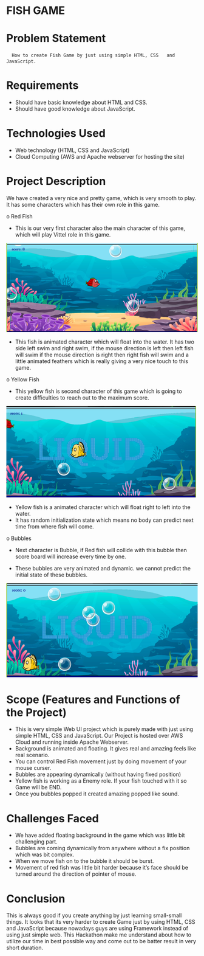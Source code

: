 # FISH GAME

# Problem Statement
      How to create Fish Game by just using simple HTML, CSS   and JavaScript.

# Requirements
-	Should have basic knowledge about HTML and CSS.
-	Should have good knowledge about JavaScript.

# Technologies Used 
-	Web technology (HTML, CSS and JavaScript)
-	Cloud Computing (AWS and Apache webserver for hosting the site)

# Project Description
We have created a very nice and pretty game, which is very smooth to play. It has some characters which has their own role in this game.

o	Red Fish
-	This is our very first character also the main character of this game, which will play Vittel role in this game.

 ![Red Fish](https://github.com/kmsulekha/Fish_Game/blob/main/img_for_readme/red_fish.png?raw=true)



-	This fish is animated character which will float into the water. It has two side left swim and right swim, if the mouse direction is left then left fish will swim if the mouse direction is right then right fish will swim and a little animated feathers which is really giving a very nice touch to this game.

o	Yellow Fish
-	This yellow fish is second character of this game which is going to create difficulties to reach out to the maximum score.

 ![Yellow Fish](https://github.com/kmsulekha/Fish_Game/blob/main/img_for_readme/yellow_fish.png?raw=true)

-	Yellow fish is a animated character which will float right to left into the water.
-	It has random initialization state which means no body can predict next time from where fish will come.

o	Bubbles
-	Next character is Bubble, if Red fish will collide with this bubble then score board will increase every time by one.

-	These bubbles are very animated and dynamic. we cannot predict the initial state of these bubbles. 


 ![Bubbles](https://github.com/kmsulekha/Fish_Game/blob/main/img_for_readme/bubbles.png?raw=true)


# Scope (Features and Functions of the Project)
-	This is very simple Web UI project which is purely made with just using simple HTML, CSS and JavaScript. Our Project is hosted over AWS Cloud and running inside Apache Webserver.
-	Background is animated and floating. It gives real and amazing feels like real scenario.
-	You can control Red Fish movement just by doing movement of your mouse curser.
-	Bubbles are appearing dynamically (without having fixed position)
-	Yellow fish is working as a Enemy role. If your fish touched with it so Game will be END.
-	Once you bubbles popped it created amazing popped like sound.


# Challenges Faced
-	We have added floating background in the game which was little bit challenging part.
-	Bubbles are coming dynamically from anywhere without a fix position which was bit complex.
-	When we move fish on to the bubble it should be burst.
-	Movement of red fish was little bit harder because it’s face should be turned around the direction of pointer of mouse.


# Conclusion 
This is always good if you create anything by just learning small-small things. It looks that its very harder to create Game just by using HTML, CSS and JavaScript because nowadays guys are using Framework instead of using just simple web. This Hackathon make me understand about how to utilize our time in best possible way and come out to be batter result in very short duration.
